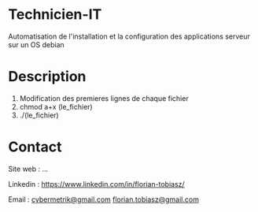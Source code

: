 # Technicien-IT
Automatisation de l'installation et la configuration des applications serveur sur un OS debian

# Description
1. Modification des premieres lignes de chaque fichier 
2. chmod a+x (le_fichier)
3. ./(le_fichier)

# Contact
Site web : ...

Linkedin : https://www.linkedin.com/in/florian-tobiasz/ 

Email    : cybermetrik@gmail.com 
           florian.tobiasz@gmail.com 
